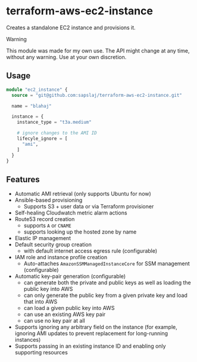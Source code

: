 # terraform-aws-ec2-instance

Creates a standalone EC2 instance and provisions it.

> [!WARNING]
> This module was made for my own use. The API might change at any time, without any warning. Use at your own discretion.

## Usage

```terraform
module "ec2_instance" {
  source = "git@github.com:sapslaj/terraform-aws-ec2-instance.git"

  name = "blahaj"

  instance = {
    instance_type = "t3a.medium"

    # ignore changes to the AMI ID
    lifecyle_ignore = [
      "ami",
    ]
  }
}
```

## Features

- Automatic AMI retrieval (only supports Ubuntu for now)
- Ansible-based provisioning
  - Supports S3 + user data or via Terraform provisioner
- Self-healing Cloudwatch metric alarm actions
- Route53 record creation
  - supports `A` or `CNAME`
  - supports looking up the hosted zone by name
- Elastic IP management
- Default security group creation
  - with default internet access egress rule (configurable)
- IAM role and instance profile creation
  - Auto-attaches `AmazonSSMManagedInstanceCore` for SSM management (configurable)
- Automatic key-pair generation (configurable)
  - can generate both the private and public keys as well as loading the public key into AWS
  - can only generate the public key from a given private key and load that into AWS
  - can load a given public key into AWS
  - can use an existing AWS key pair
  - can use no key pair at all
- Supports ignoring any arbitrary field on the instance (for example, ignoring AMI updates to prevent replacement for long-running instances)
- Supports passing in an existing instance ID and enabling only supporting resources
